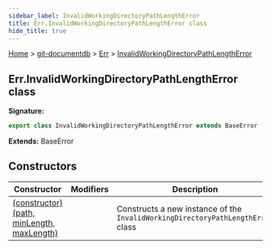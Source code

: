 ```yaml
---
sidebar_label: InvalidWorkingDirectoryPathLengthError
title: Err.InvalidWorkingDirectoryPathLengthError class
hide_title: true
---
```


[Home](./index.md) &gt; [git-documentdb](./git-documentdb.md) &gt; [Err](./git-documentdb.err.md) &gt; [InvalidWorkingDirectoryPathLengthError](./git-documentdb.err.invalidworkingdirectorypathlengtherror.md)

## Err.InvalidWorkingDirectoryPathLengthError class


<b>Signature:</b>

```typescript
export class InvalidWorkingDirectoryPathLengthError extends BaseError 
```
<b>Extends:</b> BaseError

## Constructors

|  Constructor | Modifiers | Description |
|  --- | --- | --- |
|  [(constructor)(path, minLength, maxLength)](./git-documentdb.err.invalidworkingdirectorypathlengtherror._constructor_.md) |  | Constructs a new instance of the <code>InvalidWorkingDirectoryPathLengthError</code> class |

